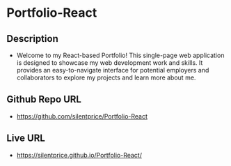 # Portfolio-React

## Description
* Welcome to my React-based Portfolio! This single-page web application is designed to showcase my web development work and skills. It provides an easy-to-navigate interface for potential employers and collaborators to explore my projects and learn more about me.

## Github Repo URL
* https://github.com/silentprice/Portfolio-React 

## Live URL
* https://silentprice.github.io/Portfolio-React/ 